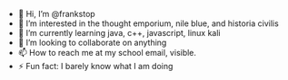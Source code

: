- 👋 Hi, I’m @frankstop
- 👀 I’m interested in the thought emporium, nile blue, and historia civilis
- 🌱 I’m currently learning java, c++, javascript, linux kali
- 💞️ I’m looking to collaborate on anything
- 📫 How to reach me at my school email, visible.
- ⚡ Fun fact: I barely know what I am doing

<!---
frankstop/frankstop is a ✨ special ✨ repository because its `README.md` (this file) appears on your GitHub profile.
You can click the Preview link to take a look at your changes.
--->
